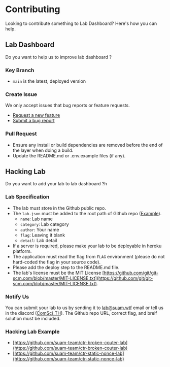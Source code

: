 # Contributing

Looking to contribute something to Lab Dashboard? Here's how you can help.

## Lab Dashboard

Do you want to help us to improve lab dashboard ?

### Key Branch

- `main` is the latest, deployed version

### Create Issue

We only accept issues that bug reports or feature requests.

* [Request a new feature](https://github.com/suam-team/lab-dashboard/issues/new?title=Feature%20request:feature-name)
* [Submit a bug report](https://github.com/suam-team/lab-dashboard/issues/new?title=Bug%Report:bug-title)

### Pull Request

- Ensure any install or build dependencies are removed before the end of the layer when doing a build.
- Update the README.md or .env.example files (if any).

## Hacking Lab

Do you want to add your lab to lab dashboard ?h

### Lab Specification

- The lab must store in the Github public repo.
- The `lab.json` must be added to the root path of Github repo ([Example](https://github.com/suam-team/ctr-broken-couter-lab/blob/main/lab.json)).
  - `name`: Lab name
  - `category`: Lab category
  - `author`: Your name
  - `flag`: Leaving it blank
  - `detail`: Lab detail
- If a server is required, please make your lab to be deployable in heroku platform.
- The application must read the flag from `FLAG` environment (please do not hard-coded the flag in your source code).
- Please add the deploy step to the README.md file.
- The lab's license must be the MIT License [https://github.com/git/git-scm.com/blob/master/MIT-LICENSE.txt](https://github.com/git/git-scm.com/blob/master/MIT-LICENSE.txt).

### Notify Us

You can submit your lab to us by sending it to [lab@suam.wtf](mailto:lab@suam.wtf) email or tell us in the discord ([ComSci_TH](https://discord.gg/tufqH4m)). The Github repo URL, correct flag, and breif solution must be included.

### Hacking Lab Example

* [https://github.com/suam-team/ctr-broken-couter-lab](https://github.com/suam-team/ctr-broken-couter-lab)
* [https://github.com/suam-team/ctr-static-nonce-lab](https://github.com/suam-team/ctr-static-nonce-lab)